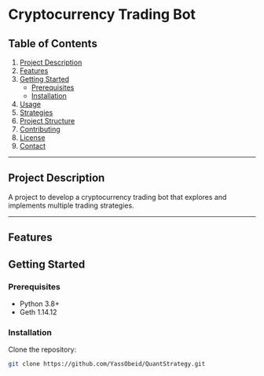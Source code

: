 # Cryptocurrency Trading Bot

## Table of Contents
1. [Project Description](#project-description)
2. [Features](#features)
3. [Getting Started](#getting-started)
    - [Prerequisites](#prerequisites)
    - [Installation](#installation)
4. [Usage](#usage)
5. [Strategies](#strategies)
6. [Project Structure](#project-structure)
7. [Contributing](#contributing)
8. [License](#license)
9. [Contact](#contact)

---

## Project Description
A project to develop a cryptocurrency trading bot that explores and implements multiple trading strategies.

---

## Features


## Getting Started

### Prerequisites
- Python 3.8+
- Geth 1.14.12

### Installation
Clone the repository:
   ```bash
   git clone https://github.com/YassObeid/QuantStrategy.git